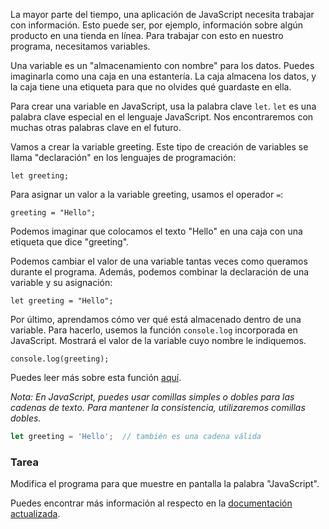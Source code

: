 La mayor parte del tiempo, una aplicación de JavaScript necesita trabajar con información. Esto puede ser, por ejemplo, información sobre algún producto en una tienda en línea. Para trabajar con esto en nuestro programa, necesitamos variables.

Una variable es un "almacenamiento con nombre" para los datos. Puedes imaginarla como una caja en una estantería. La caja almacena los datos, y la caja tiene una etiqueta para que no olvides qué guardaste en ella.

Para crear una variable en JavaScript, usa la palabra clave `let`. `let` es una palabra clave especial en el lenguaje JavaScript. Nos encontraremos con muchas otras palabras clave en el futuro.

Vamos a crear la variable greeting. Este tipo de creación de variables se llama "declaración" en los lenguajes de programación:
```
let greeting;
```

Para asignar un valor a la variable greeting, usamos el operador `=`:
```
greeting = "Hello";
```
Podemos imaginar que colocamos el texto "Hello" en una caja con una etiqueta que dice "greeting".

Podemos cambiar el valor de una variable tantas veces como queramos durante el programa. Además, podemos combinar la declaración de una variable y su asignación:
```
let greeting = "Hello";
```

Por último, aprendamos cómo ver qué está almacenado dentro de una variable. Para hacerlo, usemos la función `console.log` incorporada en JavaScript. Mostrará el valor de la variable cuyo nombre le indiquemos.
```
console.log(greeting);
```
Puedes leer más sobre esta función [aquí](https://developer.mozilla.org/en-US/docs/Web/API/console/log_static).

_Nota: En JavaScript, puedes usar comillas simples o dobles para las cadenas de texto. Para mantener la consistencia, utilizaremos comillas dobles._

```javascript
let greeting = 'Hello';  // también es una cadena válida
```

### Tarea
Modifica el programa para que muestre en pantalla la palabra "JavaScript".

<div class="hint" title="Más sobre variables">
  Puedes encontrar más información al respecto en la <a href="https://developer.mozilla.org/en-US/docs/Learn/JavaScript/First_steps/Variables"> documentación actualizada</a>.
</div>